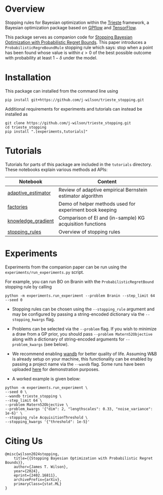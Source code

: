 # Overview
Stopping rules for Bayesian optimization within the [Trieste](https://github.com/secondmind-labs/trieste/tree/develop/trieste) framework, a Bayesian optimization package based on [GPflow](https://github.com/GPflow/GPflow/tree/develop/gpflow) and [TensorFlow](https://github.com/tensorflow/tensorflow). 

This package serves as companion code for [Stopping Bayesian Optimization with Probabilistic Regret Bounds](http://arxiv.org/abs/2402.16811). This paper introduces a `ProbabilisticRegreBoundRule` stopping rule which says: stop when a point has been found whose value is within $\epsilon>0$ of the best possible outcome with probability at least $1 - \delta$ under the model.


# Installation
This package can installed from the command line using
```
pip install git+https://github.com/j-wilson/trieste_stopping.git
```
Additional requirements for experiments and tutorials can instead be installed as
```
git clone https://github.com/j-wilson/trieste_stopping.git
cd trieste_stopping
pip install ".[experiments,tutorials]"
```


# Tutorials
Tutorials for parts of this package are included in the `tutorials` directory. These notebooks explain various methods ad APIs:


| Notebook           | Content                                                      |
|--------------------|--------------------------------------------------------------|
| [adaptive_estimator](https://github.com/j-wilson/trieste_stopping/blob/icml2024/tutorials/adaptive_estimator.ipynb) | Review of adaptive empirical Bernstein estimator algorithm |
| [factories](https://github.com/j-wilson/trieste_stopping/blob/icml2024/tutorials/factories.ipynb)          | Demo of helper methods used for experiment book keeping    |
| [knowledge_gradient](https://github.com/j-wilson/trieste_stopping/blob/icml2024/tutorials/knowledge_gradient.ipynb) | Comparison of EI and (in-sample) KG acquisition functions  | 
| [stopping_rules](https://github.com/j-wilson/trieste_stopping/blob/icml2024/tutorials/stopping_rules.ipynb)     | Overview of stopping rules                                 |


# Experiments
Experiments from the companion paper can be run using the `experiments/run_experiments.py` script. 

For example, you can run BO on Branin with the  `ProbabilisticRegretBound` stopping rule by calling
```commandline
python -m experiments.run_experiment --problem Branin --step_limit 64 --seed 0
```
- Stopping rules can be chosen using the `--stopping_rule` argument and may be configured by passing a string-encoded dictionary via the `--stopping_kwargs` flag. 

- Problems can be selected via the `--problem` flag. If you wish to minimize a draw from a GP prior, you should pass `--problem Matern52Objective` along with a dictionary of string-encoded arguments for `--problem_kwargs` (see below).

- We recommend enabling [wandb](https://wandb.ai) for better quality of life. Assuming W&B is already setup on your machine, this functionality can be enabled by passing a project name via the `--wandb` flag. Some runs have been uploaded [here](https://wandb.ai/jtwilson/trieste_stopping/workspace?workspace=user-jtwilson) for demonstration purposes.

 - A worked example is given below:
```commandline
python -m experiments.run_experiment \
--seed 0 \
--wandb trieste_stopping \
--step_limit 64 \
--problem Matern52Objective \
--problem_kwargs '{"dim": 2, "lengthscales": 0.33, "noise_variance": 1e-6}' \
--stopping_rule AcquisitionThreshold \
--stopping_kwargs '{"threshold": 1e-5}' 
```


# Citing Us
```
@misc{wilson2024stopping,
    title={{Stopping Bayesian Optimization with Probabilistic Regret Bounds}}, 
    author={James T. Wilson},
    year={2024},
    eprint={2402.16811},
    archivePrefix={arXiv},
    primaryClass={stat.ML}
}
```

